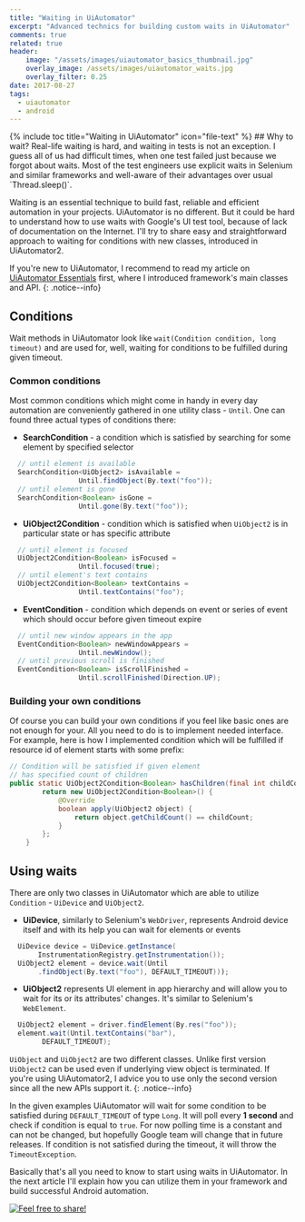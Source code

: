 ```yaml
---
title: "Waiting in UiAutomator"
excerpt: "Advanced technics for building custom waits in UiAutomator"
comments: true
related: true
header:
    image: "/assets/images/uiautomator_basics_thumbnail.jpg"
    overlay_image: /assets/images/uiautomator_waits.jpg
    overlay_filter: 0.25
date: 2017-08-27
tags:
  - uiautomator
  - android
---
```

<img src="{{ site.url }}{{ site.baseurl }}{{ page.header.image }}" alt="{{ page.header.title }}" style="display: none;"/>
{% include toc title="Waiting in UiAutomator" icon="file-text" %}
## Why to wait?
Real-life waiting is hard, and waiting in tests is not an exception. I guess all of us had difficult times, when one test failed just because we forgot about waits. Most of the test engineers use explicit waits in Selenium and similar frameworks and well-aware of their advantages over usual `Thread.sleep()`.

Waiting is an essential technique to build fast, reliable and efficient automation in your projects. UiAutomator is no different. But it could be hard to understand how to use waits with Google's UI test tool, because of lack of documentation on the Internet. I'll try to share easy and straightforward approach to waiting for conditions with new classes, introduced in UiAutomator2.

If you're new to UiAutomator, I recommend to read my article on [UiAutomator Essentials](https://alexilyenko.github.io/uiautomator-basics/) first, where I introduced framework's main classes and API.
{: .notice--info}

## Conditions
Wait methods in UiAutomator look like `wait(Condition condition, long timeout)` and are used for, well, waiting for conditions to be fulfilled during given timeout.
### Common conditions
Most common conditions which might come in handy in every day automation are conveniently gathered in one utility class - `Until`. One can found three actual types of conditions there:
* **SearchCondition** - a condition which is satisfied by searching for some element by specified selector
```java
  // until element is available
  SearchCondition<UiObject2> isAvailable =
                 Until.findObject(By.text("foo"));
  // until element is gone
  SearchCondition<Boolean> isGone =
                 Until.gone(By.text("foo"));
```
* **UiObject2Condition** - condition which is satisfied when `UiObject2` is in particular state or has specific attribute
```java
  // until element is focused
  UiObject2Condition<Boolean> isFocused =
                 Until.focused(true);
  // until element's text contains
  UiObject2Condition<Boolean> textContains =
                 Until.textContains("foo");
```
* **EventCondition** - condition which depends on event or series of event which should occur before given timeout expire
```java
  // until new window appears in the app
  EventCondition<Boolean> newWindowAppears =
                 Until.newWindow();
  // until previous scroll is finished
  EventCondition<Boolean> isScrollFinished =   
                 Until.scrollFinished(Direction.UP);
```

### Building your own conditions
Of course you can build your own conditions if you feel like basic ones are not enough for your. All you need to do is to implement needed interface. For example, here is how I implemented condition which will be fulfilled if resource id of element starts with some prefix:
```java
// Condition will be satisfied if given element
// has specified count of children
public static UiObject2Condition<Boolean> hasChildren(final int childCount) {
        return new UiObject2Condition<Boolean>() {
            @Override
            boolean apply(UiObject2 object) {
                return object.getChildCount() == childCount;
            }
        };
    }
```

## Using waits
There are only two classes in UiAutomator which are able to utilize `Condition` - `UiDevice` and `UiObject2`.

* **UiDevice**, similarly to Selenium's `WebDriver`, represents Android device itself and with its help you can wait for elements or events
```java
  UiDevice device = UiDevice.getInstance(
       InstrumentationRegistry.getInstrumentation());
  UiObject2 element = device.wait(Until
       .findObject(By.text("foo"), DEFAULT_TIMEOUT)));
```

* **UiObject2** represents UI element in app hierarchy and will allow you to wait for its or its attributes' changes. It's similar to Selenium's `WebElement`.
```java
  UiObject2 element = driver.findElement(By.res("foo"));
  element.wait(Until.textContains("bar"),
        DEFAULT_TIMEOUT);
```

`UiObject` and `UiObject2` are two different classes. Unlike first version `UiObject2` can be used even if underlying view object is terminated. If you're using UiAutomator2, I advice you to use only the second version since all the new APIs support it.
{: .notice--info}

In the given examples UiAutomator will wait for some condition to be satisfied during `DEFAULT_TIMEOUT` of type `Long`. It will poll every **1 second** and check if condition is equal to `true`. For now polling time is a constant and can not be changed, but hopefully Google team will change that in future releases. If condition is not satisfied during the timeout, it will throw the `TimeoutException`.

Basically that's all you need to know to start using waits in UiAutomator. In the next article I'll explain how you can utilize them in your framework and build successful Android automation.

[<img src="{{ site.url }}{{ site.baseurl }}/assets/images/share_message.png" alt="Feel free to share!">](https://alexilyenko.github.io/)

